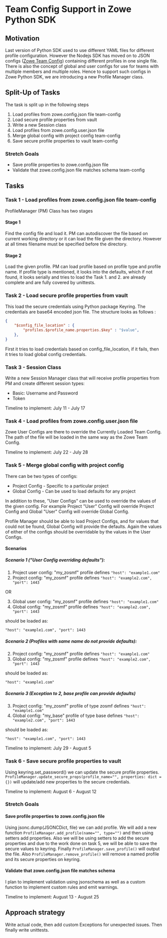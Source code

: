 # Team Config Support in Zowe Python SDK

## Motivation
Last version of Python SDK used to use different YAML files for different profile configuration. However the Nodejs SDK has moved on to JSON configs ([Zowe Team Config](https://medium.com/zowe/zowe-cli-getting-started-made-easy-f53d769c678e)) containing different profiles in one single file. There is also the concept of global and user configs for use for teams with multiple members and multiple roles. Hence to support such configs in Zowe Python SDK, we are introducing a new Profile Manager class.

## Split-Up of Tasks
The task is split up in the following steps
1. Load profiles from zowe.config.json file team-config
2. Load secure profile properties from vault
3. Write a new Session class
4. Load profiles from zowe.config.user.json file
5. Merge global config with project config team-config
6. Save secure profile properties to vault team-config

### Stretch Goals
- Save profile properties to zowe.config.json file
- Validate that zowe.config.json file matches schema team-config

## Tasks
### Task 1 - Load profiles from zowe.config.json file team-config
ProfileManager (PM) Class has two stages
#### Stage 1
Find the config file and load it. PM can autodiscover the file based on current working directory or it can load the file given the directory. However at all times filename must be specified before the directory.
#### Stage 2
Load the given profile. PM can load profile based on profile type and profile name. If profile type is mentioned, it looks into the defaults, which if not found, it looks serially and tries to load the
Task 1. and 2. are already complete and are fully covered by unittests.
### Task 2 - Load secure profile properties from vault
This load the secure credentials using Python package Keyring. The credentials are base64 encoded json file. The structure looks as follows :

``` json
{
    "$config_file_location" : {
        "profiles.$profile_name.properties.$key" : "$value",
    },
}
```
First it tries to load credentials based on config_file_location, if it fails, then it tries to load global config credentials.

### Task 3 - Session Class
Write a new Session Manager class that will receive profile properties from PM and create different session types:
- Basic: Username and Password
- Token

Timeline to implement: July 11 - July 17
### Task 4 - Load profiles from zowe.config.user.json file
Zowe User Configs are there to override the Currently Loaded Team Config. The path of the file will be loaded in the same way as the Zowe Team Config.

Timeline to implement: July 22 - July 28
### Task 5 - Merge global config with project config
There can be two types of configs:
- Project Config - Specific to a particular project
- Global Config - Can be used to load defaults for any project

In addition to these, "User Configs" can be used to override the values of the given config. For example Project "User" Config will override Project Config and Global "User" Config will override Global Config.

Profile Manager should be able to load Project Configs, and for values that could not be found, Global Config will provide the defaults. Again the values of either of the configs should be overridable by the values in the User Configs.

#### Scenarios
##### Scenario 1 ("User Config overriding defaults"):
1. Project user config: "my_zosmf" profile defines `"host": "example1.com"`
2.  Project config: "my_zosmf" profile defines `"host": "example2.com", "port": 1443`

OR

3. Global user config: "my_zosmf" profile defines `"host": "example1.com"`
4. Global config: "my_zosmf" profile defines `"host": "example2.com", "port": 1443`

should be loaded as:

`"host": "example1.com", "port": 1443`

##### Scenario 2 (Profiles with same name do not provide defaults):
2. Project config: "my_zosmf" profile defines `"host": "example1.com"`
4. Global config: "my_zosmf" profile defines `"host": "example2.com", "port": 1443`

should be loaded as:

`"host": "example1.com"`

##### Scenario 3 (Exception to 2, base profile can provide defaults)
3. Project config: "my_zosmf" profile of type zosmf defines `"host": "example1.com"`
4. Global config: "my_base" profile of type base defines `"host": "example2.com", "port": 1443`

should be loaded as:

`"host": "example1.com", "port": 1443`

Timeline to implement: July 29 - August 5
### Task 6 - Save secure profile properties to vault
Using keyring.set_password() we can update the secure profile properties. `ProfileManager.update_secure_props(profile_name="", properties: dict = {})` will update/add new properties to the secure credentials.

Timeline to implement: August 6 - August 12
### Stretch Goals
#### Save profile properties to zowe.config.json file
Using jsonc.dump(JSONCDict, file) we can add profile. We will add a new function `ProfileManager.add_profile(name="", type="")` and then using setters add properties. Also we will be using setters to add the secure properties and due to the work done on task 5, we will be able to save the secure values to keyring. Finally `ProfileManager.save_profile()` will output the file. Also `ProfileManager.remove_profile()` will remove a named profile and its secure properties on keyring.

#### Validate that zowe.config.json file matches schema
I plan to implement validation using jsonschema as well as a custom function to implement custom rules and emit warnings.

Timeline to implement: August 13 - August 25

## Approach strategy
Write actual code, then add custom Exceptions for unexpected issues. Then finally write unittests.